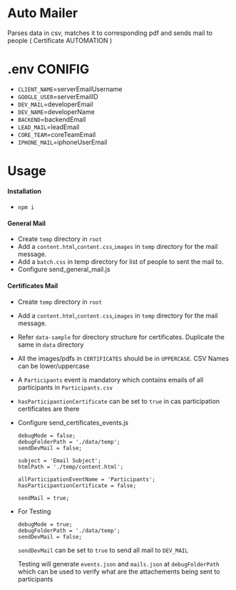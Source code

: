 # Auto Mailer

Parses data in csv, matches it to corresponding pdf and sends mail to people ( Certificate AUTOMATION )

# .env CONIFIG

-   `CLIENT_NAME`=serverEmailUsername
-   `GOOGLE_USER`=serverEmailID
-   `DEV_MAIL`=developerEmail
-   `DEV_NAME`=developerName
-   `BACKEND`=backendEmail
-   `LEAD_MAIL`=leadEmail
-   `CORE_TEAM`=coreTeamEmail
-   `IPHONE_MAIL`=iphoneUserEmail

# Usage

#### Installation

-   `npm i`

#### General Mail

-   Create `temp` directory in `root`
-   Add a `content.html`,`content.css`,`images` in `temp` directory for the mail message.
-   Add a `batch.css` in temp directory for list of people to sent the mail to.
-   Configure send_general_mail.js

#### Certificates Mail

-   Create `temp` directory in `root`
-   Add a `content.html`,`content.css`,`images` in `temp` directory for the mail message.
-   Refer `data-sample` for directory structure for certificates. Duplicate the same in `data` directory
-   All the images/pdfs in `CERTIFICATES` should be in `UPPERCASE`. CSV Names can be lower/uppercase
-   A `Participants` event is mandatory which contains emails of all participants in `Participants.csv`
-   `hasParticipantionCertificate` can be set to `true` in cas participation certificates are there
-   Configure send_certificates_events.js

    ```
    debugMode = false;
    debugFolderPath = './data/temp';
    sendDevMail = false;

    subject = 'Email Subject';
    htmlPath = './temp/content.html';

    allParticipationEventName = 'Participants';
    hasParticipantionCertificate = false;

    sendMail = true;
    ```

-   For Testing

    ```
    debugMode = true;
    debugFolderPath = './data/temp';
    sendDevMail = false;
    ```

    `sendDevMail` can be set to `true` to send all mail to `DEV_MAIL`

    Testing will generate `events.json` and `mails.json` at `debugFolderPath` which can be used to verify what are the attachements being sent to participants
